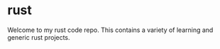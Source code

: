 # rust

Welcome to my rust code repo. This contains a variety of learning and generic rust projects.
